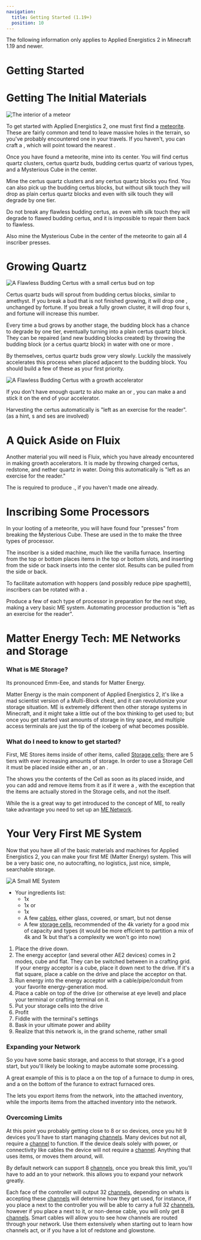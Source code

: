 ```yaml
---
navigation:
  title: Getting Started (1.19+)
  position: 10
---
```


<div class="notification is-info">
  The following information only applies to Applied Energistics 2 in Minecraft 1.19 and newer.
</div>

# Getting Started

# Getting The Initial Materials

![The interior of a meteor](assets/assemblies/meteor_interior.png)

To get started with Applied Energistics 2, one must first find a [meteorite](./features/meteorites.md). These are fairly common and tend to leave massive holes in the terrain, so you've probably encountered one in your travels.
If you haven't, you can craft a <ItemLink id="meteorite_compass" />, which will point toward the nearest <ItemLink id="mysterious_cube" />.

Once you have found a meteorite, mine into its center. You will find certus quartz clusters, certus quartz buds, budding certus quartz of various types, and a Mysterious Cube in the center.

Mine the certus quartz clusters and any certus quartz blocks you find. You can also pick up the budding certus blocks, but without silk touch they will drop as plain certus quartz blocks and even with silk touch they will degrade by one tier.

Do not break any flawless budding certus, as even with silk touch they will degrade to flawed budding certus, and it is impossible to repair them back to flawless.

Also mine the Mysterious Cube in the center of the meteorite to gain all 4 inscriber presses.

# Growing Quartz

![A Flawless Budding Certus with a small certus bud on top](assets/assemblies/budding_certus_1.png)

Certus quartz buds will sprout from budding certus blocks, similar to amethyst. If you break a bud that is not finished
growing, it will drop one <ItemLink id="certus_quartz_dust" />, unchanged by fortune. If you break a fully grown cluster, it will drop four
<ItemLink id="certus_quartz_crystal" />s, and fortune will increase this number.

Every time a bud grows by another stage, the budding block has a chance to degrade by one tier, eventually turning into
a plain certus quartz block. They can be repaired (and new budding blocks created) by throwing the budding block (or a
certus quartz block) in water with one or more <ItemLink id="charged_certus_quartz_crystal" />.

By themselves, certus quartz buds grow very slowly. Luckily the <ItemLink id="quartz_growth_accelerator" /> massively
accelerates this process when placed adjacent to the budding block. You should build a few of these as your first priority.

![A Flawless Budding Certus with a growth accelerator](assets/assemblies/budding_certus_2.png)

If you don't have enough quartz to also make an <ItemLink id="energy_acceptor" /> or <ItemLink id="vibration_chamber" />,
you can make a <ItemLink id="crank" /> and stick it on the end of your accelerator.

Harvesting the certus automatically is "left as an exercise for the reader". (as a hint, <ItemLink id="annihilation_plane" />s and <ItemLink id="storage_bus" />ses are involved)

# A Quick Aside on Fluix
Another material you will need is Fluix, which you have already encountered in making growth accelerators. It is made by throwing charged certus, redstone, and nether quartz in water. Doing this automatically is "left as an exercise for the reader."

The <ItemLink id="charger" /> is required to produce <ItemLink id="charged_certus_quartz_crystal" />., if you haven't made one already.

# Inscribing Some Processors
In your looting of a meteorite, you will have found four "presses" from breaking the Mysterious Cube. These are used in the <ItemLink id="inscriber" /> to make the three types of processor.
  <ItemGrid>
  <ItemIcon id="silicon_press" />
  <ItemIcon id="logic_processor_press" />
  <ItemIcon id="calculation_processor_press" />
  <ItemIcon id="engineering_processor_press" />
  </ItemGrid>

The inscriber is a sided machine, much like the vanilla furnace. Inserting from the top or bottom places items in the top or bottom slots, and inserting from the side or back inserts into the center slot. Results can be pulled from the side or back.

To facilitate automation with hoppers (and possibly reduce pipe spaghetti), inscribers can be rotated with a <ItemLink id="certus_quartz_wrench" />.

Produce a few of each type of processor in preparation for the next step, making a very basic ME system. Automating processor production is "left as an exercise for the reader".

# Matter Energy Tech: ME Networks and Storage

### What is ME Storage?

Its pronounced Emm-Eee, and stands for Matter Energy.

Matter Energy is the main component of Applied Energistics 2, it's like a mad scientist version of a Multi-Block chest,
and it can revolutionize your storage situation. ME is extremely different then other storage systems in Minecraft, and
it might take a little out of the box thinking to get used to; but once you get started vast amounts of storage in tiny
space, and multiple access terminals are just the tip of the iceberg of what becomes possible.

### What do I need to know to get started?

First, ME Stores items inside of other items, called [Storage cells](./features/storage-cells.md); there are 5 tiers with ever increasing amounts of 
storage. In order to use a Storage Cell it must be placed inside either an <ItemLink id="chest"/>,
or an <ItemLink id="drive"/>.

The <ItemLink id="chest"/> shows you the contents of the Cell as soon as its placed inside, and you
can add and remove items from it as if it were a <ItemLink id="minecraft:chest"/>, with the exception that the items are
actually stored in the Storage cells, and not the <ItemLink id="chest"/> itself.

While the <ItemLink id="chest"/> is a great way to get introduced to the concept of ME, to really
take advantage you need to set up an [ME Network](features/me-network.md).


# Your Very First ME System
Now that you have all of the basic materials and machines for Applied Energistics 2, you can make your first ME (Matter Energy) system. This will be a very basic one, no autocrafting, no logistics, just nice, simple, searchable storage.

![A Small ME System](assets/assemblies/tiny_me_system.png)

- Your ingredients list:
    - 1x <ItemLink id="drive" />
    - 1x <ItemLink id="terminal" /> or <ItemLink id="crafting_terminal" />
    - 1x <ItemLink id="energy_acceptor" />
    - A few [cables](./features/me-network/cables.md), either glass, covered, or smart, but not dense
    - A few [storage cells](./features/storage-cells.md), recommended of the 4k variety for a good mix of capacity and types (it would be more efficient to partition a mix of 4k and 1k but that's a complexity we won't go into now)
1. Place the drive down.
2. The energy acceptor (and several other AE2 devices) comes in 2 modes, cube and flat. They can be switched between in a crafting grid. If your energy acceptor is a cube, place it down next to the drive. If it's a flat square, place a cable on the drive and place the acceptor on that.
3. Run energy into the energy acceptor with a cable/pipe/conduit from your favorite energy-generation mod.
4. Place a cable on top of the drive (or otherwise at eye level) and place your terminal or crafting terminal on it.
5. Put your storage cells into the drive
6. Profit
7. Fiddle with the terminal's settings
8. Bask in your ultimate power and ability
9. Realize that this network is, in the grand scheme, rather small

### Expanding your Network

So you have some basic storage, and access to that storage, it's a good start, but you'll likely be looking to maybe
automate some processing.

A great example of this is to place a <ItemLink id="export_bus"/> on the top of a furnace to
dump in ores, and a <ItemLink id="import_bus"/>
on the bottom of the furance to extract furnaced ores.

The <ItemLink id="export_bus"/> lets you export items from the network, into the attached
inventory, while the <ItemLink id="import_bus"/> imports items from the attached inventory into
the network.

### Overcoming Limits

At this point you probably getting close to 8 or so devices, once you hit 9 devices you'll have to start
managing [channels](features/me-network/channels.md). Many devices but not all, require a [channel](features/me-network/channels.md) to
function. If the device deals solely with power, or connectivity like cables the device will not require
a [channel](features/me-network/channels.md). Anything that uses items, or moves them around, will.

By default network can support 8 [channels](features/me-network/channels.md), once you break this limit, you'll have to add
an <ItemLink id="controller"/> to your network. this allows you to expand your network greatly.

Each face of the controller will output 32 [channels](features/me-network/channels.md), depending on whats is accepting
these [channels](features/me-network/channels.md) will determine how they get used, for instance, if you place a <ItemLink id="
ae2:fluix_covered_dense_cable"/> next to the controller you will be able to carry a full 32
[channels](features/me-network/channels.md), however if you place a <ItemLink id="drive"/> next to it, or
non-dense cable, you will only get 8 [channels](features/me-network/channels.md). Smart cables will allow you to see how channels are routed through your network. Use them extensively when starting out to learn how channels act, or if you have a lot of redstone and glowstone.